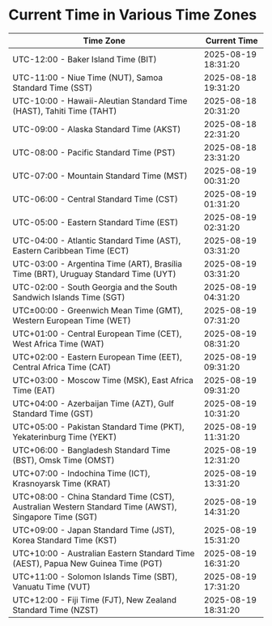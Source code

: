 # Current Time in Various Time Zones

| Time Zone | Current Time |
|-----------|--------------|
| UTC-12:00 - Baker Island Time (BIT) | 2025-08-19 18:31:20 |
| UTC-11:00 - Niue Time (NUT), Samoa Standard Time (SST) | 2025-08-18 19:31:20 |
| UTC-10:00 - Hawaii-Aleutian Standard Time (HAST), Tahiti Time (TAHT) | 2025-08-18 20:31:20 |
| UTC-09:00 - Alaska Standard Time (AKST) | 2025-08-18 22:31:20 |
| UTC-08:00 - Pacific Standard Time (PST) | 2025-08-18 23:31:20 |
| UTC-07:00 - Mountain Standard Time (MST) | 2025-08-19 00:31:20 |
| UTC-06:00 - Central Standard Time (CST) | 2025-08-19 01:31:20 |
| UTC-05:00 - Eastern Standard Time (EST) | 2025-08-19 02:31:20 |
| UTC-04:00 - Atlantic Standard Time (AST), Eastern Caribbean Time (ECT) | 2025-08-19 03:31:20 |
| UTC-03:00 - Argentina Time (ART), Brasília Time (BRT), Uruguay Standard Time (UYT) | 2025-08-19 03:31:20 |
| UTC-02:00 - South Georgia and the South Sandwich Islands Time (SGT) | 2025-08-19 04:31:20 |
| UTC±00:00 - Greenwich Mean Time (GMT), Western European Time (WET) | 2025-08-19 07:31:20 |
| UTC+01:00 - Central European Time (CET), West Africa Time (WAT) | 2025-08-19 08:31:20 |
| UTC+02:00 - Eastern European Time (EET), Central Africa Time (CAT) | 2025-08-19 09:31:20 |
| UTC+03:00 - Moscow Time (MSK), East Africa Time (EAT) | 2025-08-19 09:31:20 |
| UTC+04:00 - Azerbaijan Time (AZT), Gulf Standard Time (GST) | 2025-08-19 10:31:20 |
| UTC+05:00 - Pakistan Standard Time (PKT), Yekaterinburg Time (YEKT) | 2025-08-19 11:31:20 |
| UTC+06:00 - Bangladesh Standard Time (BST), Omsk Time (OMST) | 2025-08-19 12:31:20 |
| UTC+07:00 - Indochina Time (ICT), Krasnoyarsk Time (KRAT) | 2025-08-19 13:31:20 |
| UTC+08:00 - China Standard Time (CST), Australian Western Standard Time (AWST), Singapore Time (SGT) | 2025-08-19 14:31:20 |
| UTC+09:00 - Japan Standard Time (JST), Korea Standard Time (KST) | 2025-08-19 15:31:20 |
| UTC+10:00 - Australian Eastern Standard Time (AEST), Papua New Guinea Time (PGT) | 2025-08-19 16:31:20 |
| UTC+11:00 - Solomon Islands Time (SBT), Vanuatu Time (VUT) | 2025-08-19 17:31:20 |
| UTC+12:00 - Fiji Time (FJT), New Zealand Standard Time (NZST) | 2025-08-19 18:31:20 |
